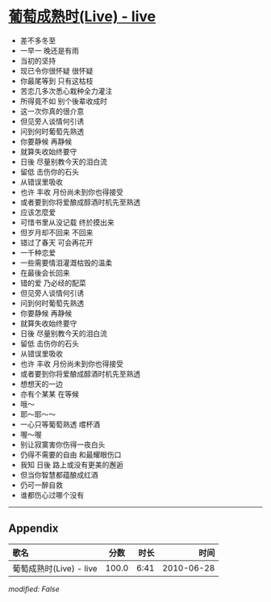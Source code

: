 # [葡萄成熟时(Live) - live](https://music.163.com/song?id=64501)

* 差不多冬至
* 一早一 晚还是有雨
* 当初的坚持
* 现已令你很怀疑  很怀疑
* 你最尾等到 只有这枯枝
* 苦恋几多次悉心栽种全力灌注
* 所得竟不如 别个後辈收成时
* 这一次你真的很介意
* 但见旁人谈情何引诱
* 问到何时葡萄先熟透
* 你要静候 再静候
* 就算失收始终要守
* 日後 尽量别教今天的泪白流
* 留低 击伤你的石头
* 从错误里吸收
* 也许 丰收 月份尚未到你也得接受
* 或者要到你将爱酿成醇酒时机先至熟透
* 应该怎麼爱
* 可惜书里从没记载 终於摸出来
* 但岁月却不回来 不回来
* 错过了春天 可会再花开
* 一千种恋爱
* 一些需要情泪灌溉枯毁的温柔
* 在最後会长回来
* 错的爱 乃必经的配菜
* 但见旁人谈情何引诱
* 问到何时葡萄先熟透
* 你要静候 再静候
* 就算失收始终要守
* 日後 尽量别教今天的泪白流
* 留低 击伤你的石头
* 从错误里吸收
* 也许 丰收 月份尚未到你也得接受
* 或者要到你将爱酿成醇酒时机先至熟透
* 想想天的一边
* 亦有个某某 在等候
* 哦～
* 耶～耶～～
* 一心只等葡萄熟透 嚐杯酒
* 喔～喔
* 别让寂寞害你伤得一夜白头
* 仍得不需要的自由 和最耀眼伤口
* 我知 日後 路上或没有更美的邂逅
* 但当你智慧都蕴酿成红酒
* 仍可一醉自救
* 谁都伤心过哪个没有


---

## Appendix

|歌名|分数|时长|时间|
|:---|:---:|---:|---:|
|葡萄成熟时(Live) - live|100.0|6:41|2010-06-28

*modified: False*
